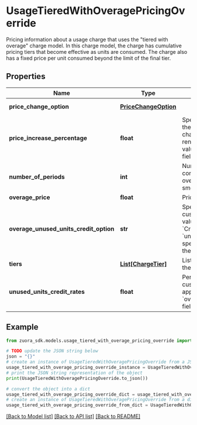 # UsageTieredWithOveragePricingOverride

Pricing information about a usage charge that uses the \"tiered with overage\" charge model. In this charge model, the charge has cumulative pricing tiers that become effective as units are consumed. The charge also has a fixed price per unit consumed beyond the limit of the final tier.

## Properties

Name | Type | Description | Notes
------------ | ------------- | ------------- | -------------
**price_change_option** | [**PriceChangeOption**](PriceChangeOption.md) |  | [optional] [default to PriceChangeOption.NOCHANGE]
**price_increase_percentage** | **float** | Specifies the percentage by which the price of the charge should change each time the subscription renews. Only applicable if the value of the &#x60;priceChangeOption&#x60; field is &#x60;SpecificPercentageValue&#x60;.  | [optional] 
**number_of_periods** | **int** | Number of periods that Zuora considers when calculating overage charges with overage smoothing. | [optional] 
**overage_price** | **float** | Price per overage unit consumed.  | [optional] 
**overage_unused_units_credit_option** | **str** | Specifies whether to credit the customer for unused units.   If the value of this field is &#x60;CreditBySpecificRate&#x60;, use the &#x60;unusedUnitsCreditRates&#x60; field to specify the rate at which to credit the customer for unused units. | [optional] 
**tiers** | [**List[ChargeTier]**](ChargeTier.md) | List of cumulative pricing tiers in the charge.  | [optional] 
**unused_units_credit_rates** | **float** | Per-unit rate at which to credit the customer for unused units. Only applicable if the value of the &#x60;overageUnusedUnitsCreditOption&#x60; field is &#x60;CreditBySpecificRate&#x60;. | [optional] 

## Example

```python
from zuora_sdk.models.usage_tiered_with_overage_pricing_override import UsageTieredWithOveragePricingOverride

# TODO update the JSON string below
json = "{}"
# create an instance of UsageTieredWithOveragePricingOverride from a JSON string
usage_tiered_with_overage_pricing_override_instance = UsageTieredWithOveragePricingOverride.from_json(json)
# print the JSON string representation of the object
print(UsageTieredWithOveragePricingOverride.to_json())

# convert the object into a dict
usage_tiered_with_overage_pricing_override_dict = usage_tiered_with_overage_pricing_override_instance.to_dict()
# create an instance of UsageTieredWithOveragePricingOverride from a dict
usage_tiered_with_overage_pricing_override_from_dict = UsageTieredWithOveragePricingOverride.from_dict(usage_tiered_with_overage_pricing_override_dict)
```
[[Back to Model list]](../README.md#documentation-for-models) [[Back to API list]](../README.md#documentation-for-api-endpoints) [[Back to README]](../README.md)


